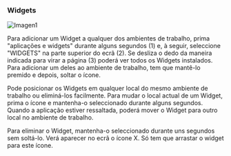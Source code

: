 ### Widgets

![Imagen1](http://static.energysistem.com/images/manuals/42499/56dd9ed17eed4.jpg)

Para adicionar um Widget a qualquer dos ambientes de trabalho, prima "aplicações e widgets" durante alguns segundos (1) e, à seguir, seleccione "WIDGETS" na parte superior do ecrã (2). Se desliza o dedo da maneira indicada para virar a página (3) poderá ver todos os Widgets instalados. Para adicionar um deles ao ambiente de trabalho, tem que mantê-lo premido e depois, soltar o ícone.

Pode posicionar os Widgets em qualquer local do mesmo ambiente de trabalho ou eliminá-los facilmente. Para mudar o local actual de um Widget, prima o ícone e mantenha-o seleccionado durante alguns segundos. Quando a aplicação estiver ressaltada, poderá mover o Widget para outro local no ambiente de trabalho.

Para eliminar o Widget, mantenha-o seleccionado durante uns segundos sem soltá-lo. Verá aparecer no ecrã o ícone X. Só tem que arrastar o widget para este ícone.




